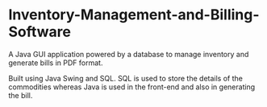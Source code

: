 # Inventory-Management-and-Billing-Software
A Java GUI application powered by a database to manage inventory and generate bills in PDF format. 

Built using Java Swing and SQL.
SQL is used to store the details of the  commodities whereas
Java is used in the front-end and also in generating the bill. 

